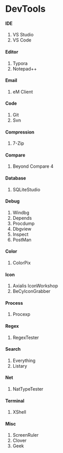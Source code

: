 # DevTools

#### IDE

1. VS Studio
2. VS Code

#### Editor

1. Typora
2. Notepad++

#### Email

1. eM Client

#### Code

1. Git
2. Svn

#### Compression

1. 7-Zip

#### Compare

1. Beyond Compare 4

#### Database

1. SQLiteStudio

#### Debug

1. Windbg
2. Depends
3. Procdump
4. Dbgview
5. Inspect
6. PostMan

#### Color

1. ColorPix

#### Icon

1. Axialis IconWorkshop
2. BeCyIconGrabber

#### Process

1. Procexp

#### Regex

1. RegexTester

#### Search

1. Everything
2. Listary

#### Net

1. NatTypeTester

#### Terminal

1. XShell

#### Misc

1. ScreenRuler
2. Clover
3. Geek

